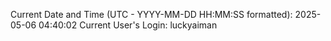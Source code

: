 Current Date and Time (UTC - YYYY-MM-DD HH:MM:SS formatted): 2025-05-06 04:40:02
Current User's Login: luckyaiman
